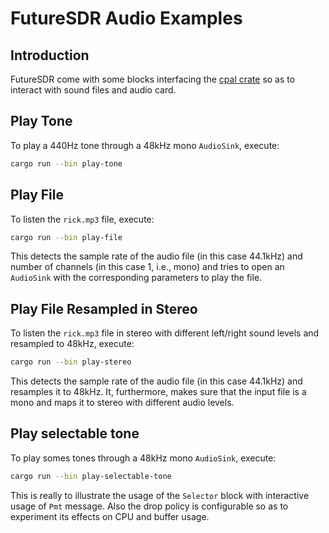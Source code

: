 FutureSDR Audio Examples
========================

## Introduction

FutureSDR come with some blocks interfacing the [cpal
crate](https://crates.io/crates/cpal) so as to interact with sound files and
audio card.

## Play Tone

To play a 440Hz tone through a 48kHz mono `AudioSink`, execute:
```sh
cargo run --bin play-tone
```

## Play File

To listen the `rick.mp3` file, execute:
```sh
cargo run --bin play-file
```

This detects the sample rate of the audio file (in this case 44.1kHz) and number
of channels (in this case 1, i.e., mono) and tries to open an `AudioSink` with
the corresponding parameters to play the file.

## Play File Resampled in Stereo

To listen the `rick.mp3` file in stereo with different left/right sound levels
and resampled to 48kHz, execute:

```sh
cargo run --bin play-stereo
```

This detects the sample rate of the audio file (in this case 44.1kHz) and
resamples it to 48kHz. It, furthermore, makes sure that the input file is a mono
and maps it to stereo with different audio levels.

## Play selectable tone

To play somes tones through a 48kHz mono `AudioSink`, execute:
```sh
cargo run --bin play-selectable-tone
```

This is really to illustrate the usage of the `Selector` block with interactive usage of `Pmt` message.
Also the drop policy is configurable so as to experiment its effects on CPU and buffer usage.